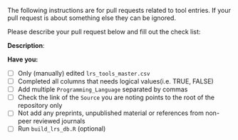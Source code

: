 The following instructions are for pull requests related to tool entries. If
your pull request is about something else they can be ignored.

Please describe your pull request below and fill out the check list:

**Description**:

**Have you:**

- [ ] Only (manually) edited `lrs_tools_master.csv`
- [ ] Completed all columns that needs logical values(i.e. TRUE, FALSE)
- [ ] Add multiple `Programming_Language` separated by commas
- [ ] Check the link of the `Source` you are noting points to the root of the repository only
- [ ] Not add any preprints, unpublished material or references from  non-peer reviewed journals
- [ ] Run `build_lrs_db.R` (optional)